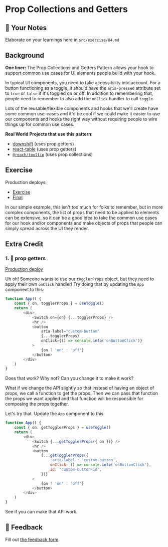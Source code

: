 # Prop Collections and Getters

## 📝 Your Notes

Elaborate on your learnings here in `src/exercise/04.md`

## Background

**One liner:** The Prop Collections and Getters Pattern allows your hook to
support common use cases for UI elements people build with your hook.

In typical UI components, you need to take accessibility into account. For a
button functioning as a toggle, it should have the `aria-pressed` attribute set
to `true` or `false` if it's toggled on or off. In addition to remembering that,
people need to remember to also add the `onClick` handler to call `toggle`.

Lots of the reusable/flexible components and hooks that we'll create have some
common use-cases and it'd be cool if we could make it easier to use our
components and hooks the right way without requiring people to wire things up
for common use cases.

**Real World Projects that use this pattern:**

-   [downshift](https://github.com/downshift-js/downshift) (uses prop getters)
-   [react-table](https://github.com/tannerlinsley/react-table) (uses prop
    getters)
-   [`@reach/tooltip`](https://reacttraining.com/reach-ui/tooltip) (uses prop
    collections)

## Exercise

Production deploys:

-   [Exercise](http://advanced-react-patterns.netlify.app/isolated/exercise/04.js)
-   [Final](http://advanced-react-patterns.netlify.app/isolated/final/04.js)

In our simple example, this isn't too much for folks to remember, but in more
complex components, the list of props that need to be applied to elements can be
extensive, so it can be a good idea to take the common use cases for our hook
and/or components and make objects of props that people can simply spread across
the UI they render.

## Extra Credit

### 1. 💯 prop getters

[Production deploy](http://advanced-react-patterns.netlify.app/isolated/final/04.extra-1.js)

Uh oh! Someone wants to use our `togglerProps` object, but they need to apply
their own `onClick` handler! Try doing that by updating the `App` component to
this:

```javascript
function App() {
    const { on, togglerProps } = useToggle()
    return (
        <div>
            <Switch on={on} {...togglerProps} />
            <hr />
            <button
                aria-label="custom-button"
                {...togglerProps}
                onClick={() => console.info('onButtonClick')}
            >
                {on ? 'on' : 'off'}
            </button>
        </div>
    )
}
```

Does that work? Why not? Can you change it to make it work?

What if we change the API slightly so that instead of having an object of props,
we call a function to get the props. Then we can pass that function the props we
want applied and that function will be responsible for composing the props
together.

Let's try that. Update the `App` component to this:

```javascript
function App() {
    const { on, getTogglerProps } = useToggle()
    return (
        <div>
            <Switch {...getTogglerProps({ on })} />
            <hr />
            <button
                {...getTogglerProps({
                    'aria-label': 'custom-button',
                    onClick: () => console.info('onButtonClick'),
                    id: 'custom-button-id',
                })}
            >
                {on ? 'on' : 'off'}
            </button>
        </div>
    )
}
```

See if you can make that API work.

## 🦉 Feedback

Fill out
[the feedback form](https://ws.kcd.im/?ws=Advanced%20React%20Patterns%20%F0%9F%A4%AF&e=04%3A%20Prop%20Collections%20and%20Getters&em=).
